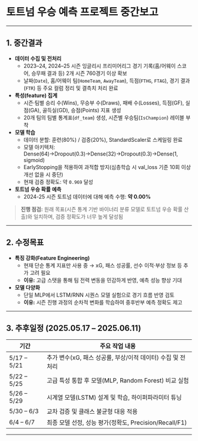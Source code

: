 # 토트넘 우승 예측 프로젝트 중간보고

---

## 1. 중간결과

- **데이터 수집 및 전처리**  
  - 2023–24, 2024–25 시즌 잉글리시 프리미어리그 경기 기록(홈/어웨이 스코어, 승무패 결과 등) 2개 시즌 760경기 이상 확보  
  - 날짜(`Date`), 홈/어웨이 팀(`HomeTeam`, `AwayTeam`), 득점(`FTHG`, `FTAG`), 경기 결과(`FTR`) 등 주요 컬럼 정리 및 결측치 처리 완료
- **특성(feature) 집계**  
  - 시즌·팀별 승리 수(Wins), 무승부 수(Draws), 패배 수(Losses), 득점(GF), 실점(GA), 골득실(GD), 승점(Points) 지표 생성  
  - 20개 팀의 팀별 통계표(`df_team`) 생성, 시즌별 우승팀(`IsChampion`) 레이블 부착
- **모델 학습**  
  - 데이터 분할: 훈련(80%) / 검증(20%), StandardScaler로 스케일링 완료  
  - 모델 아키텍처: Dense(64)→Dropout(0.3)→Dense(32)→Dropout(0.3)→Dense(1, sigmoid)  
  - EarlyStopping을 적용하여 과적합 방지(심층학습 시 val_loss 기준 10회 이상 개선 없을 시 중단)  
  - 현재 검증 정확도: 약 `0.969` 달성
- **토트넘 우승 확률 예측**  
  - 2024-25 시즌 토트넘 데이터에 대해 예측 수행: **약 0.00%**

> **진행 점검:** 원래 목표(시즌 통계 기반 바이너리 분류 모델로 토트넘 우승 확률 산출)와 일치하며, 검증 정확도가 너무 높게 달성됨

---

## 2. 수정목표

- **특징 강화(Feature Engineering)**  
  - 현재 단순 통계 지표만 사용 중 → xG, 패스 성공률, 선수 이적·부상 정보 등 추가 고려 필요  
  - **이유:** 고급 스탯을 통해 팀 전력 변동을 민감하게 반영, 예측 성능 향상 기대
- **모델 다양화**  
  - 단일 MLP에서 LSTM/RNN 시퀀스 모델 실험으로 경기 흐름 반영 검토  
  - **이유:** 시즌 진행 과정의 순차적 변화를 학습하여 중후반부 예측 정확도 제고

---

## 3. 추후일정 (2025.05.17 – 2025.06.11)

| 기간             | 주요 작업 내용                                                 |
|------------------|----------------------------------------------------------------|
| 5/17 – 5/21      | 추가 변수(xG, 패스 성공률, 부상/이적 데이터) 수집 및 전처리         |
| 5/22 – 5/25      | 고급 특성 통합 후 모델(MLP, Random Forest) 비교 실험               |
| 5/26 – 5/29      | 시계열 모델(LSTM) 설계 및 학습, 하이퍼파라미터 튜닝               |
| 5/30 – 6/3       | 교차 검증 및 클래스 불균형 대응 적용                  |
| 6/4 – 6/7        | 최종 모델 선정, 성능 평가(정확도, Precision/Recall/F1)             |

---
